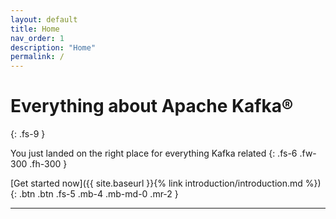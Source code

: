 ```yaml
---
layout: default
title: Home
nav_order: 1
description: "Home"
permalink: /
---
```


# Everything about Apache Kafka®
{: .fs-9 }

You just landed on the right place for everything Kafka related
{: .fs-6 .fw-300 .fh-300 }

[Get started now]({{ site.baseurl }}{% link introduction/introduction.md %}){: .btn .btn .fs-5 .mb-4 .mb-md-0 .mr-2 }

---
